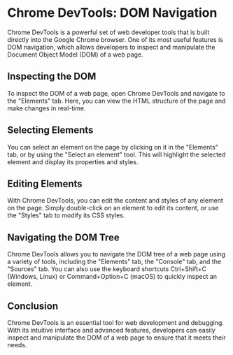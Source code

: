 # Chrome DevTools: DOM Navigation

Chrome DevTools is a powerful set of web developer tools that is built directly
into the Google Chrome browser. One of its most useful features is DOM
navigation, which allows developers to inspect and manipulate the Document
Object Model (DOM) of a web page.

## Inspecting the DOM

To inspect the DOM of a web page, open Chrome DevTools and navigate to the
"Elements" tab. Here, you can view the HTML structure of the page and make
changes in real-time.

## Selecting Elements

You can select an element on the page by clicking on it in the "Elements" tab,
or by using the "Select an element" tool. This will highlight the selected
element and display its properties and styles.

## Editing Elements

With Chrome DevTools, you can edit the content and styles of any element on the
page. Simply double-click on an element to edit its content, or use the "Styles"
tab to modify its CSS styles.

## Navigating the DOM Tree

Chrome DevTools allows you to navigate the DOM tree of a web page using a
variety of tools, including the "Elements" tab, the "Console" tab, and the
"Sources" tab. You can also use the keyboard shortcuts Ctrl+Shift+C (Windows,
Linux) or Command+Option+C (macOS) to quickly inspect an element.

## Conclusion

Chrome DevTools is an essential tool for web development and debugging. With its
intuitive interface and advanced features, developers can easily inspect and
manipulate the DOM of a web page to ensure that it meets their needs.
